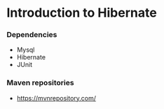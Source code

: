# Introduction to Hibernate

### Dependencies

- Mysql
- Hibernate
- JUnit

### Maven repositories

- https://mvnrepository.com/
